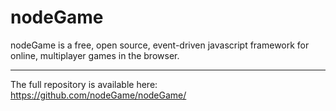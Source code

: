 # nodeGame

nodeGame is a free, open source, event-driven javascript framework for online, multiplayer games in the browser.

---

The full repository is available here: https://github.com/nodeGame/nodeGame/
